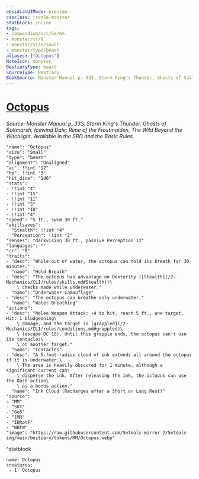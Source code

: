 ```yaml
---
obsidianUIMode: preview
cssclass: json5e-monster
statblock: inline
tags:
- compendium/src/5e/mm
- monster/cr/0
- monster/size/small
- monster/type/beast
aliases: ["Octopus"]
NoteIcon: monster
BestiaryType: beast
SourceType: Bestiary
BookSource: Monster Manual p. 333, Storm King's Thunder, Ghosts of Saltmarsh, Icewind Dale: Rime of the Frostmaiden, The Wild Beyond the Witchlight. Available in the SRD and the Basic Rules.
---
```

# [Octopus](2-Mechanics\CLI\bestiary\beast/octopus.md)
*Source: Monster Manual p. 333, Storm King's Thunder, Ghosts of Saltmarsh, Icewind Dale: Rime of the Frostmaiden, The Wild Beyond the Witchlight. Available in the SRD and the Basic Rules.*  

```statblock
"name": "Octopus"
"size": "Small"
"type": "beast"
"alignment": "Unaligned"
"ac": !!int "12"
"hp": !!int "3"
"hit_dice": "1d6"
"stats":
- !!int "4"
- !!int "15"
- !!int "11"
- !!int "3"
- !!int "10"
- !!int "4"
"speed": "5 ft., swim 30 ft."
"skillsaves":
  "Stealth": !!int "4"
  "Perception": !!int "2"
"senses": "darkvision 30 ft., passive Perception 12"
"languages": ""
"cr": "0"
"traits":
- "desc": "While out of water, the octopus can hold its breath for 30 minutes."
  "name": "Hold Breath"
- "desc": "The octopus has advantage on Dexterity ([Stealth](/2-Mechanics/CLI/rules/skills.md#Stealth))\
    \ checks made while underwater."
  "name": "Underwater Camouflage"
- "desc": "The octopus can breathe only underwater."
  "name": "Water Breathing"
"actions":
- "desc": "Melee Weapon Attack: +4 to hit, reach 5 ft., one target. Hit: 1 bludgeoning\
    \ damage, and the target is [grappled](/2-Mechanics/CLI/rules/conditions.md#grappled)\
    \ (escape DC 10). Until this grapple ends, the octopus can't use its tentacles\
    \ on another target."
  "name": "Tentacles"
- "desc": "A 5-foot-radius cloud of ink extends all around the octopus if it is underwater.\
    \ The area is heavily obscured for 1 minute, although a significant current can\
    \ disperse the ink. After releasing the ink, the octopus can use the Dash action\
    \ as a bonus action."
  "name": "Ink Cloud (Recharges after a Short or Long Rest)"
"source":
- "MM"
- "SKT"
- "GoS"
- "IMR"
- "IDRotF"
- "WBtW"
"image": "https://raw.githubusercontent.com/5etools-mirror-2/5etools-img/main/bestiary/tokens/MM/Octopus.webp"
```
^statblock

```encounter-table
name: Octopus
creatures:
 - 1: Octopus
```